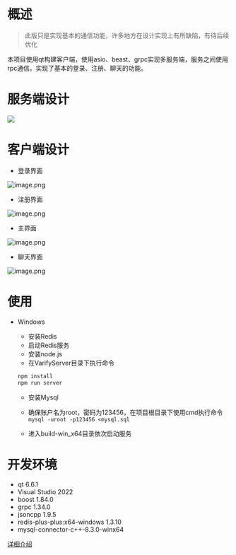 # 概述
> 此版只是实现基本的通信功能，许多地方在设计实现上有所缺陷，有待后续优化

本项目使用qt构建客户端，使用asio、beast、grpc实现多服务端，服务之间使用rpc通信。实现了基本的登录、注册、聊天的功能。
# 服务端设计
![](https://cdn.nlark.com/yuque/0/2024/jpeg/43019167/1714720323512-64ebf9bd-7744-4f5d-a0c2-44a2c08fdbef.jpeg)
# 客户端设计

- 登录界面

![image.png](https://cdn.nlark.com/yuque/0/2024/png/43019167/1714717604103-c2474843-7561-48d8-b171-c1e64d43f156.png#averageHue=%23efeeee&clientId=u1e92726f-456b-4&from=paste&height=304&id=uf80effdd&originHeight=456&originWidth=606&originalType=binary&ratio=1.5&rotation=0&showTitle=false&size=10409&status=done&style=none&taskId=uae561855-1931-4ca5-876e-808eb410d3d&title=&width=404)

- 注册界面

![image.png](https://cdn.nlark.com/yuque/0/2024/png/43019167/1714717637719-174a431b-d4ff-4c2e-9f83-01747c7d0340.png#averageHue=%23eeeeed&clientId=u1e92726f-456b-4&from=paste&height=447&id=ue36a789b&originHeight=670&originWidth=466&originalType=binary&ratio=1.5&rotation=0&showTitle=false&size=16041&status=done&style=none&taskId=u69f39241-1574-493f-8ff8-ffeb41b4eb1&title=&width=310.6666666666667)

- 主界面

![image.png](https://cdn.nlark.com/yuque/0/2024/png/43019167/1714717730471-f9470161-48ab-4174-8e6a-835d5eca803f.png#averageHue=%23f9f9f8&clientId=u1e92726f-456b-4&from=paste&height=623&id=u6d3da3e3&originHeight=1014&originWidth=609&originalType=binary&ratio=1.5&rotation=0&showTitle=false&size=99469&status=done&style=none&taskId=u21f96e5c-b265-4c7c-a7c2-8d10cd5c249&title=&width=374)

- 聊天界面

![image.png](https://cdn.nlark.com/yuque/0/2024/png/43019167/1714717797901-6477dad9-13c5-473a-87c5-7248b54dc293.png#averageHue=%23fbfbfb&clientId=u1e92726f-456b-4&from=paste&height=587&id=u3cecbfd3&originHeight=1005&originWidth=1122&originalType=binary&ratio=1.5&rotation=0&showTitle=false&size=70954&status=done&style=none&taskId=uf4128f52-a3ec-43fa-8b89-a113797bca1&title=&width=655.6666870117188)
# 使用

- Windows
   - 安装Redis
   - 启动Redis服务
   - 安装node.js
   - 在VarifyServer目录下执行命令
   ```powershell
   npm install
   npm run server
   ```

   - 安装Mysql
   - 确保账户名为root，密码为123456，在项目根目录下使用cmd执行命令`mysql -uroot -p123456 <mysql.sql`

   - 进入build-win_x64目录依次启动服务
# 开发环境

- qt 6.6.1
- Visual Studio 2022
- boost 1.84.0
- grpc 1.34.0
- jsoncpp 1.9.5
- redis-plus-plus:x64-windows 1.3.10
- mysql-connector-c++-8.3.0-winx64

[详细介绍](https://www.yuque.com/aurora-1emum/dq3xbm/ag12arwae0oysdly)